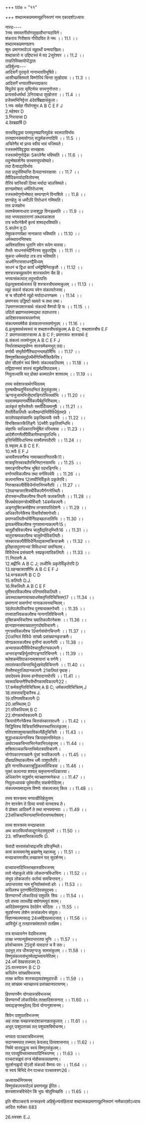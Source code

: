 +++
title = "११"

+++
शब्दात्मकप्रमामव्यूहनिरूपणं नाम एकादशोऽध्यायः  
  
नारदः----  
1नमः समस्तगीर्वाणसुखसौभाग्यदायिने।  
शंकराय गिरीशाय गौरीदयित ते नमः ।। 11.1 ।।  
शब्दात्मकप्रमाणप्रश्नः  
श्रुतः प्रमाणरूपोऽयं व्यूहार्थो यन्मयाखिलः।  
शब्दाकारो य उद्दिष्टस्तं मे वद 2सुरेश्वर ।। 11.2 ।।  
तत्प्रतिविवक्षयोपोद्धातः  
अहिर्बुध्न्यः---  
आदिसर्गे पुरावृत्ते नानाभावविभूषिते।  
आसीच्छक्तिमतो विष्णोरियं चिन्ता सुखोदया ।। 11.3 ।।  
आदिसर्गे भगवतश्चिन्ताप्रकारः  
विपुलेयं कृता सृष्टिर्मया सत्त्वगुणोत्तरा।  
प्रत्यसर्वधर्मार्था 3निराबाधा सुखोत्तरा ।। 11.4 ।।  
प्रजेयमभिनिर्वृत्ता 4देवर्षिब्रह्मसंकुला।  
1.नमः सर्वज्ञ गीर्वाणशुभ A B C E F J  
2.महेश्वर D  
3.निरायासा D  
4.देवब्रह्मर्षि D  
  
सत्त्वविवृद्ध्या परमपुरुषप्राप्तिपूर्वकं स्वरूपाविर्भावः  
तत्त्वज्ञानसमायोगात् सद्धर्मकरणादिपि ।। 11.5 ।।  
अचिरेणैव मां प्राप्य स्वीयं भावं भजिष्यते।  
रजस्तमोविवृद्ध्या सत्त्वह्रासः  
रजस्तमोगुणोद्रेकः 5कालेनैव भविष्यति ।। 11.6 ।।  
तदुन्मेषवशेनैव सत्त्वमप्युपचोष्यते।  
तदा दैत्याद्याविर्भावः  
तदा प्रादुर्भविष्यन्ति दैत्यदानवराक्षसाः ।। 11.7 ।।  
तैर्वैदिकमर्यादाविलोपनम्  
तैरियं सात्त्विकी दिव्या मर्यादा चालयिष्यते।  
ज्ञानप्रमोषात् धर्मतिरोधानम्  
रजस्तमोगुणोन्मेषात् सम्यग्ज्ञाने विनाशिते ।। 11.8 ।।  
ज्ञानहेतुः स धर्मोऽपि तिरोधानं गमिष्यति।  
ततः प्रजाक्षोभः  
ततश्चेयमनाधारा प्रजाशुद्धा विनङ्क्ष्यति ।। 11.9 ।।  
तदा भगवदवताराणां लब्धावकाशता  
तत्र रूपैरनेकैर्मे कृत्यं शश्वद्भविष्यति।  
5.कालेन तु D  
तेषूपकरणापेक्षा नानाकारा भविष्यति ।। 11.10 ।।  
धर्मस्थापननिश्चयः  
आविश्याविश्य भूतानि स्वेन रूपेण मायया।  
तैस्तैः साधनसंभेदैर्निरस्य सुकृतद्विषः ।। 11.11 ।।  
सुकरा धर्ममर्यादा तत्र तत्र भविष्यति।  
अधर्मनिराससाधनद्वैविध्यम्  
साधनं च द्विधा कार्यं धर्मद्वेषिनिराकृतौ ।। 11.12 ।।  
शश्त्रास्त्रव्यूहरूपेण शास्त्ररूपेण चैव हि।  
भगवत्संकल्पात् तदुभयोत्पत्तिः  
6इत्युक्त्वार्थत्वरूपं हि शस्त्रास्त्रौघसमाकुलम् ।। 11.13 ।।  
व्यूहं ससर्ज संकल्प्य स्वेन संकल्पतेजसा।  
स च सौदर्शनो व्यूहो मर्यादाधारणक्षमः ।। 11.14 ।।  
प्रमाणरूप उद्धिष्टो वक्ष्यते च तथा तथा।  
7प्रमाणरूपशास्त्रार्थः संकल्पो वैष्णवो हि यः ।। 11.15 ।।  
उदितो ब्रह्मणस्तस्माद्यथा तदवधारय।  
आदिशास्त्रस्वरूपवर्णनम्  
संकल्पमयमेवैकं 8सकलान्तस्तमोनुदम् ।। 11.16 ।।  
6.इत्युक्तार्थस्वरूपं स शब्दशस्त्रौघसंकुलम् A B C; शब्दशास्त्रौघ E.F  
7. प्रमाणरूपशास्त्रात्मा A B C F; प्रमाणरूपः शास्त्रार्थः E  
8.संकल्पं तत्तमोनुदम् A B C E F J  
निर्घातशब्दवद्व्योम्नः शास्त्रमेकमभूत् तदा।  
वर्णार्थैः संभृतैर्वर्णैश्चिदानन्दमहोर्मिभिः ।। 11.17 ।।  
विष्णुशक्तिसमुद्रोत्थैर्मणिभिर्मौक्तिकैरिव।  
प्रोतं सौदर्शनं रूपं विष्णोः संकल्पकल्पितम् ।। 11.18 ।।  
तद्विज्ञानमयं शास्त्रं सद्धर्मप्रतिपादकम्।  
नियुताध्यायि यत् प्रोक्तं कामपालेन शाश्वतम् ।। 11.19 ।।  
  
तस्य सर्वशास्त्रार्थगर्भितत्वम्  
पुरुषार्थैश्चतुर्भिस्तदन्वितं हेतुसंकुलम्।  
ऋग्यजुःसामभिर्जुष्टमङ्गिरोभिरथर्वभिः ।। 11.20 ।।  
पदवाक्यप्रमाणार्थैर्विकल्पैर्बहुभिश्चितम्।  
अलंकृतं शुभैस्तैस्तैः समयैर्दिव्यमानुषैः ।। 11.21 ।।  
तैस्तैर्विकल्पितैः कल्पैश्छन्दोभिर्विविधैर्वृतम्9 ।  
कालोपग्रहसंख्याभिः प्रकृतिप्रत्ययैः स्वरैः ।। 11.22 ।।  
विभक्तिकारकैर्लिङ्गैः 10स्वैरैः प्रकृतिसन्धिभिः।  
संज्ञाभिः साधिकाराभिर्भूषितं परिभाषया ।। 11.23 ।।  
आदेशैरागमैर्लोपैर्विकारैश्चाप्युपाधिभिः।  
वृत्तिभिर्विविधाभिश्च वाक्यैरुपपदैरपि ।। 11.24 ।।  
9.स्मृतम् A B C E F.  
10.रूपैः E F J  
अव्ययैरुपसर्गैश्च नामाख्यातनिपातकैः11।  
मात्रावृत्तिस्वरबलैरभिनिष्टानसामभिः ।। 11.25 ।।  
यमरङ्गविभागैश्च भूषितं पदभङ्गिभिः।  
वर्णागमविकल्पैश्च तथा वर्णविपर्ययैः ।। 11.26 ।।  
कल्पनाभिश्च 12लघ्वीभिर्विकृतेः प्रकृतेरपि।  
निरुक्तकल्पैर्विविधैर्नानानिगमनैरपि ।। 11.27 ।।  
13ग्रहनक्षत्रराशिस्थैर्विकल्पैर्गणनोत्थितैः।  
होरास्कन्धविकल्पैश्च विधानैः फलकल्पितैः ।। 11.28 ।।  
विध्यर्थवादमन्त्रोत्थैर्विचारैः 14कर्मकल्पनैः।  
अङ्गयुक्तिक्रमोहैश्च तन्त्रवापातिदेशनैः ।। 11.29 ।।  
अधिकारैरनेकैश्च विचारैर्वाक्यगोचरैः।  
प्रमाणकल्पितैर्न्यायैर्निग्रहच्छलजातिभिः ।। 11.30 ।।  
द्रव्यकर्मविकल्पैश्च गुणसामान्यकल्पनैः15।  
चातुर्होत्रविकल्पैश्च चातुर्वैद्यविजृम्भितैः16 ।। 11.31 ।।  
चातुराश्रम्यकल्पैश्च चातुर्वर्ण्यविकल्पितैः।  
संस्कारकल्पैर्विविधैर्नितद्यकाम्यक्रियाक्रमैः ।। 11.32 ।।  
इतिहासपुराणाभ्यां विविधाभ्यां समन्वितम्।  
विविधैस्च प्रसंख्यानैः स्वप्रकृत्यादिकल्पितैः ।। 11.33 ।।  
11.निपातनैः A  
12.बह्वीभिः A B C J; लध्वीभिः प्रकृतेर्विकृतेरपि D  
13.ग्रहनक्षत्रराशीभिः A B C E F J  
14.मन्त्रकल्पनैः B C D  
15.कल्पितैः D.J.  
16.विकल्पितैः A B C E F  
पुमीश्वरविकल्पैश्च परिणामविकल्पितैः।  
अवस्थालक्षणव्याख्याधर्मक्लृप्तिविचित्रितम्17 ।। 11.34 ।।  
प्रमाणानां ससर्गाणां नानाकल्पनयान्वितम्।  
18लेपालेपविचारैश्च पुरुषाव्यक्तगोचरैः ।। 11.35 ।।  
तत्त्वातात्त्विककल्पैश्च नानागतिविचिन्तनैः।  
मुक्तिक्रमविचारैश्च ख्यातिकल्पैरनेकशः ।। 11.36 ।।  
ज्ञानाज्ञानसमाख्यातगुणदोषविचारणैः।  
गुणत्रयविकल्पैश्च 19सर्गसंयोगचिन्तनैः ।। 11.37 ।।  
20अन्वितं विविधैः सांख्यैः प्रसंख्यानकृतक्रमैः।  
योगप्रकारकल्पैश्च वृत्तीनां कल्पनैरपि ।। 11.38 ।।  
अभ्यासकल्पैर्विविधैश्चातुर्वैराग्यकल्पनैः।  
अन्तरङ्गबहिर्भूतयोगाङ्गपरिचिन्तनैः ।। 11.39 ।।  
क्लेशकर्मविपाकानामाशयानां च वर्णनैः।  
तापसंस्कारचिन्ताभिर्दुःखभेदविचिन्तनैः ।। 11.40 ।।  
तैस्तैश्चतुरधिष्ठानकल्पनैः 21कल्पितं पृथक्।  
उपादेयस्य हेयस्य हानोपादानयोरपि ।। 11.41 ।।  
स्वरूपचिन्तनैश्चित्रैर्भोगकामविकल्पनैः22।  
17.कर्मक्लृप्तिविचित्रितम् A B C; धर्मकल्पविचित्रितम् J  
18.तावत्तावद्विचारैश्च J.  
19.परिणामविकल्पनैः D  
20.आस्थितम् D  
21.परिकल्पितम् B C  
22.योगकार्मावकल्पनैः D  
क्रियायोगैरनेकैश्च चित्तसंस्कारसाधनैः ।। 11.42 ।।  
सिद्धिभिश्च विचित्राभिश्चित्तस्थाभिरलंकृतम्।  
पतिपाशपशुव्याख्याविकल्पैर्हेतुचित्रितैः ।। 11.43 ।।  
शुद्धाध्वकल्पनाभिश्च क्रियाज्ञानविभेदतः।  
अर्थपञ्चकचिन्ताभिरनेकाभिरलंकृतम् ।। 11.44 ।।  
शक्तिपञ्चकचिन्ताभिर्मलत्रयविचारणैः।  
भोगोपकारणाख्यानैः पुंसां रूपविकल्पनैः ।। 11.45 ।।  
दीक्षाप्रतिष्ठाकल्पैश्च धर्मैः पाशुपतैरपि।  
इति नानाविधाकारबुद्धिकल्पविचित्रया ।। 11.46 ।।  
युक्तं कल्पनया शश्वत् क्लृप्तनानाधिकारया।  
अधिकारेण सद्धर्मान् व्याचक्षाणमनेकधा ।। 11.47 ।।  
नियुताध्यायकं पूर्वमासीत् संकर्षणोदितम्।  
संकल्पमयमाद्यस्य विष्णोः संकल्पजात् किल ।। 11.48 ।।  
  
तस्य शास्त्रस्य भगवत्प्रीतिहेतुत्वम्  
तेन शास्त्रेण ते दिव्या मनवो मानवाश्च ते।  
ये प्रोक्ता आदिसर्गे ते तथा मानवमानवाः ।। 11.49 ।।  
23सत्क्रियाभिरनल्पाभिर्नारायणमतोषयन्।  
  
तस्य शास्त्रस्य मन्दप्रचारता  
अथ कालविपर्यासाद्युगभेदसमुद्भवे ।। 11.50 ।।  
23. सत्क्रियाभिरकल्पाभिः D.  
  
त्रेतादौ सत्त्वसंकोचाद्रजसि प्रविजृम्भिते।  
कामं कामयमानेषु ब्राह्मणेषु महात्मसु ।। 11.51 ।।  
मन्दप्रचारमासीत् तच्छासनं यत् सुदर्शनम्।  
  
वाच्यायनादिभिस्तच्छास्त्रविभजनम्  
ततो मोहाकुले लोके लोकतन्त्रविधायिनः ।। 11.52 ।।  
संभूय लोककर्तारः कर्तव्यं समचिन्तयन्।  
अपान्तरतपा नाम मुनिर्वाक्संभवो हरेः ।। 11.53 ।।  
कपिलश्च पुराणर्षिरादिदेवसमुद्भवः।  
हिरण्यागर्भो लोकादिरहं पशुपतिः शिवः ।। 11.54 ।।  
एते तप्त्वा तपस्तीव्रं वर्षाणामयुतं शतम्।  
आदिदेवमनुज्ञाप्य देवदेवेन चोदिताः ।। 11.55 ।।  
सुदर्शनस्य लेशेन तत्संकल्पेन संयुताः।  
विज्ञानबलमासाद्य 24धर्माद्देवप्रसादजात् ।। 11.56 ।।  
आविर्भूतं तु तत्छास्त्रमंशतस्ते ततक्षिम।  
  
तत्र वाच्यायनेन वेदविभजनम्  
ततक्ष भगवान्पूर्वमपान्तरतपा मुनिः ।। 11.57 ।।  
हरेर्वाच्यायनः 25पुत्रो यावदात्तं च वै ततः।  
उदभूत् तत्र धीरूपमृग्यजुः सामसंकुलम् ।। 11.58 ।।  
विष्णुसंकल्पसंभूतमेतद्वाच्यायनेरितम्।  
24.धर्मं देवप्रसादजम् D.  
25.वात्स्यायनः B C D  
कपिलेन सांख्यविभजनम्  
ततक्ष कपिलः शास्त्राद्यावदंशमुदारधीः ।। 11.59 ।।  
तत् सांख्यम भवच्छास्त्रं प्रसंख्यानपरायणम्।  
  
हिरण्यगर्भेण योगसास्त्रविभजनम्  
हिरण्यगर्भो लोकादिर्यत् ततक्षादिशासनात् ।। 11.60 ।।  
यमाद्यङ्गमभूदेतद् दिव्यं योगानुशासनम्।  
  
शिवेन पाशुपतविभजनम्  
अहं ततक्ष यच्छास्त्रादंशान्नानाव्रताकुलात् ।। 11.61 ।।  
अभूत् पाशुपताख्यं तत् पशुपाशविमोचनम्।  
  
भगवता पाञ्चरात्रविभजनम्  
सदागममयात् तस्मात् केवलाद् दिव्यशासनात् ।। 11.62 ।।  
निर्ममे सारमुद्धृत्य स्वयं विष्णुरसंकुलम्।  
तत् परव्यूविभवस्वभावादिनिरूपणम् ।। 11.63 ।।  
पञ्चरात्राह्वयं तन्त्रं मोक्षैकफललक्षणम्।  
सुदर्शनाह्वयो योऽसौ संकल्पो वैष्णवः परः ।। 11.64 ।।  
स स्वयं बिभिदे तेन पञ्चधा पञ्चवक्त्रगः26।  
  
अध्यायार्थनिगमनम्  
विष्णुसंकल्परूपोऽयं प्रमाणव्यूह ईरितः।  
शस्त्रशास्त्रविभेदेन किं भूयः श्रोतुमिच्छसि ।। 11.65 ।।  
  
इति श्रीपाञ्चरात्रे तन्त्ररहस्ये अहिर्बुध्न्यसंहितायां शब्दात्मकप्रमाणव्यूहनिरूपणं नामैकादशोऽध्यायः  
आदितः श्लोकाः 683  
  
26.वक्त्रशः E.J.